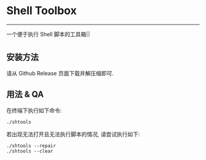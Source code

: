 # Shell Toolbox

-----

一个便于执行 Shell 脚本的工具箱🗄️

## 安装方法

请从 Github Release 页面下载并解压缩即可.

## 用法 & QA

在终端下执行如下命令:

```shell
./shtools 
```

若出现无法打开且无法执行脚本的情况, 请尝试执行如下:

```shell
./shtools --repair
./shtools --clear
```

